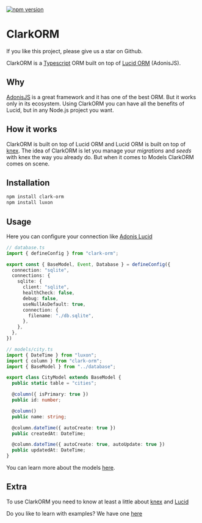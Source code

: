 [![npm version](https://img.shields.io/npm/v/clark-orm.svg?style=flat)](https://www.npmjs.com/package/clark-orm)

# ClarkORM

If you like this project, please give us a star on Github.

ClarkORM is a [Typescript](https://www.typescriptlang.org/) ORM built on top of [Lucid ORM](https://docs.adonisjs.com/guides/database/introduction) (AdonisJS).

## Why

[AdonisJS](https://adonisjs.com/) is a great framework and it has one of the best ORM. But it works only in its ecosystem. Using ClarkORM you can have all the benefits of Lucid, but in any Node.js project you want.

## How it works

ClarkORM is built on top of Lucid ORM and Lucid ORM is built on top of [knex](http://knexjs.org/). The idea of ClarkORM is let you manage your *migrations* and *seeds* with knex the way you already do. But when it comes to Models ClarkORM comes on scene.

## Installation

```sh
npm install clark-orm
npm install luxon
```

## Usage

Here you can configure your connection like [Adonis Lucid](https://docs.adonisjs.com/guides/database/introduction#drivers-config)
```ts
// database.ts
import { defineConfig } from "clark-orm";

export const { BaseModel, Event, Database } = defineConfig({
  connection: "sqlite",
  connections: {
    sqlite: {
      client: "sqlite",
      healthCheck: false,
      debug: false,
      useNullAsDefault: true,
      connection: {
        filename: "./db.sqlite",
      },
    },
  },
})
```

```ts
// models/city.ts
import { DateTime } from "luxon";
import { column } from "clark-orm";
import { BaseModel } from "../database";

export class CityModel extends BaseModel {
  public static table = "cities";

  @column({ isPrimary: true })
  public id: number;

  @column()
  public name: string;

  @column.dateTime({ autoCreate: true })
  public createdAt: DateTime;

  @column.dateTime({ autoCreate: true, autoUpdate: true })
  public updatedAt: DateTime;
}
```

You can learn more about the models [here](https://docs.adonisjs.com/guides/models/introduction).

## Extra

To use ClarkORM you need to know at least a little about [knex](http://knexjs.org/) and [Lucid](https://docs.adonisjs.com/guides/database/introduction)

Do you like to learn with examples? We have one [here](https://github.com/gideaoms/clark-orm/blob/main/example.md)
